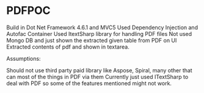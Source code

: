 # PDFPOC
Build in Dot Net Framework 4.6.1 and MVC5
Used Dependency Injection and Autofac Container
Used ItextSharp library for handling PDF files
Not used Mongo DB and just shown the extracted given table from PDF on UI
Extracted contents of pdf and shown in textarea.


Assumptions:

Should not use third party paid library like Aspose, Spiral, many other that can most of the things in PDF via them
Currently just used ITextSharp to deal with PDF so some of the features mentioned might not work.
